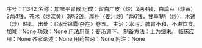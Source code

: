 序号：11342
名称：加味平胃散
组成：留白广皮（炒）2两4钱，白扁豆（炒黄）2两4钱，苍术（炒深黄）3两2钱，厚朴（姜汁炒）1两6钱，甘草1两（炒），木通（炒）8钱。
出处：《冯氏锦囊·杂症》卷五。
主治：水泻，脾胃不和，不进饮食。
加减：None
功效：None
用法用量：姜汤调下。
制备方法：上为细末。
临床应用：None
各家论述：None
用药禁忌：None
附注：None
